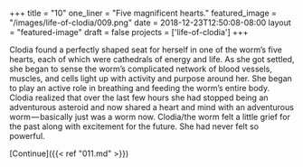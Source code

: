 +++
title = "10"
one_liner = "Five magnificent hearts."
featured_image = "/images/life-of-clodia/009.png"
date = 2018-12-23T12:50:08-08:00
layout = "featured-image"
draft = false
projects = ['life-of-clodia']
+++

Clodia found a perfectly shaped seat for herself in one of the worm’s five hearts, each of which were cathedrals of energy and life. As she got settled, she began to sense the worm’s complicated network of blood vessels, muscles, and cells light up with activity and purpose around her. She began to play an active role in breathing and feeding the worm’s entire body. Clodia realized that over the last few hours she had stopped being an adventurous asteroid and now shared a heart and mind with an adventurous worm — basically just was a worm now. Clodia/the worm felt a little grief for the past along with excitement for the future. She had never felt so powerful.

[Continue]({{< ref "011.md" >}})
